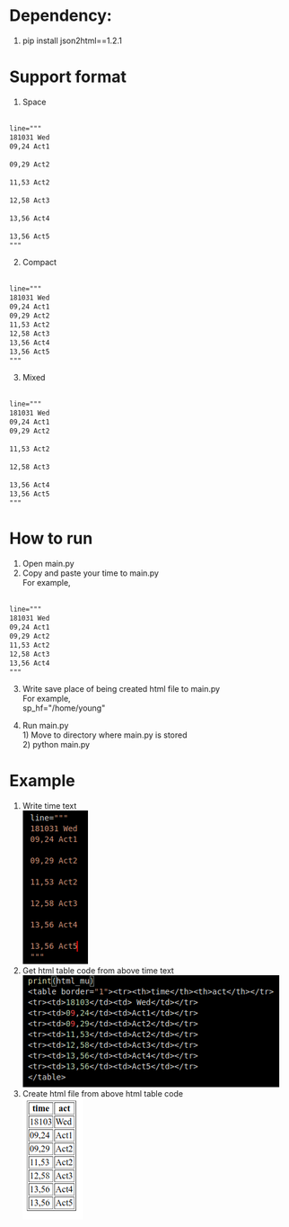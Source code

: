 # Dependency:
1. pip install json2html==1.2.1

# Support format
1. Space
<pre><code>
line="""
181031 Wed
09,24 Act1

09,29 Act2

11,53 Act2

12,58 Act3

13,56 Act4

13,56 Act5
"""
</pre></code>

2. Compact
<pre><code>
line="""
181031 Wed
09,24 Act1
09,29 Act2
11,53 Act2
12,58 Act3
13,56 Act4
13,56 Act5
"""
</pre></code>

3. Mixed
<pre><code>
line="""
181031 Wed
09,24 Act1
09,29 Act2

11,53 Act2

12,58 Act3

13,56 Act4
13,56 Act5
"""
</code></pre>  

# How to run
1. Open main.py  
2. Copy and paste your time to main.py  
For example,
<pre><code>
line="""
181031 Wed
09,24 Act1
09,29 Act2
11,53 Act2
12,58 Act3
13,56 Act4
"""
</code></pre>  

3. Write save place of being created html file to main.py  
For example,  
sp_hf="/home/young"

4. Run main.py  
1\) Move to directory where main.py is stored  
2\) python main.py

# Example
1. Write time text  
![001_line](https://raw.githubusercontent.com/youngminpark2559/myapp/master/manage/myth/pics/001_line.png)
2. Get html table code from above time text  
![002_html_table_code](https://raw.githubusercontent.com/youngminpark2559/myapp/master/manage/myth/pics/002_html_table_code.png)
3. Create html file from above html table code  
![003_html](https://raw.githubusercontent.com/youngminpark2559/myapp/master/manage/myth/pics/003_html.png)

